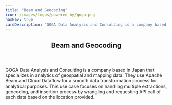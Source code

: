 ```yaml
---
title: "Beam and Geocoding"
icon: /images/logos/powered-by/goga.png
hasNav: true
cardDescription: "GOGA Data Analysis and Consulting is a company based in Japan that specializes in analytics of geospatial and mapping data. They use Apache Beam and Cloud Dataflow for a smooth data transformation process for analytical purposes. This use case focuses on handling multiple extractions, geocoding, and insertion process by wrangling and requesting API call of each data based on the location provided."
---
```

<!--
Licensed under the Apache License, Version 2.0 (the "License");
you may not use this file except in compliance with the License.
You may obtain a copy of the License at

http://www.apache.org/licenses/LICENSE-2.0

Unless required by applicable law or agreed to in writing, software
distributed under the License is distributed on an "AS IS" BASIS,
WITHOUT WARRANTIES OR CONDITIONS OF ANY KIND, either express or implied.
See the License for the specific language governing permissions and
limitations under the License.
-->

<div>

<header class="case-study-header">
  <h2 itemprop="name headline">Beam and Geocoding</h2>
</header>

GOGA Data Analysis and Consulting is a company based in Japan that specializes in analytics of geospatial and mapping data. They use Apache Beam and Cloud Dataflow for a smooth data transformation process for analytical purposes. This use case focuses on handling multiple extractions, geocoding, and insertion process by wrangling and requesting API call of each data based on the location provided.

</div>
